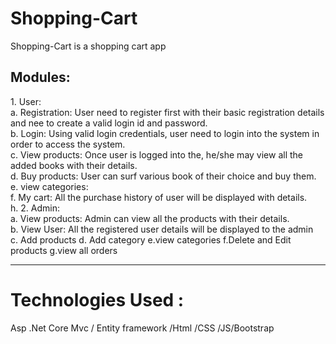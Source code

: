 # Shopping-Cart
Shopping-Cart is a shopping cart app
<h2>
Modules:
</h2>
<p>
  1.	User: <br>
a.	Registration: User need to register first with their basic registration details and nee to create a valid login id and password.
  <br>
b.	Login: Using valid login credentials, user need to login into the system in order to access the system. <br>
c.	View products: Once user is logged into the, he/she may view all the added books with their details.<br>
d.	Buy products: User can surf various book of their choice and buy them.
e.	view categories: <br>
f.	My cart: All the purchase history of user will be displayed with details.<br>
h.	
2.	Admin:<br>
a.	View products: Admin can view all the products with their details.<br>
b.	View User: All the registered user details will be displayed to the admin<br>
c. Add products
d. Add category
e.view categories
f.Delete and Edit products
g.view all orders
<br>
</p>
<hr/>

<h1>Technologies Used :</h1>
<p>Asp .Net Core Mvc / Entity framework /Html /CSS /JS/Bootstrap
</p>
